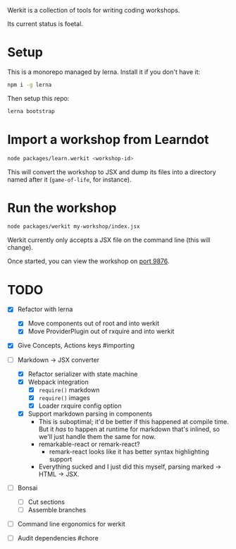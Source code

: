 Werkit is a collection of tools for writing coding workshops.

Its current status is foetal.

# Setup

This is a monorepo managed by lerna. Install it if you don't have it:

```sh
npm i -g lerna
```

Then setup this repo:

```sh
lerna bootstrap
```

# Import a workshop from Learndot

```sh
node packages/learn.werkit <workshop-id>
```

This will convert the workshop to JSX and dump its files into a directory named
after it (`game-of-life`, for instance).

# Run the workshop

```sh
node packages/werkit my-workshop/index.jsx
```

Werkit currently only accepts a JSX file on the command line (this will change).

Once started, you can view the workshop on [port 9876](http://localhost:9876).

# TODO

- [X] Refactor with lerna
  - [X] Move components out of root and into werkit
  - [X] Move ProviderPlugin out of rxquire and into werkit
- [X] Give Concepts, Actions keys #importing
- [ ] Markdown -> JSX converter
  - [X] Refactor serializer with state machine
  - [X] Webpack integration
    - [X] `require()` markdown  
    - [X] `require()` images
    - [X] Loader rxquire config option
  - [X] Support markdown parsing in components
    - This is suboptimal; it'd be better if this happened at compile time. But it *has* to happen
      at runtime for markdown that's inlined, so we'll just handle them the same for now.
    - remarkable-react or remark-react?
      - remark-react looks like it has better syntax highlighting support
    - Everything sucked and I just did this myself, parsing marked -> HTML -> JSX.
- [ ] Bonsai
  - [ ] Cut sections
  - [ ] Assemble branches
- [ ] Command line ergonomics for werkit
- [ ] Audit dependencies #chore
  